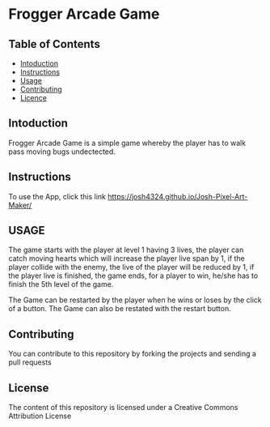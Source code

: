 Frogger Arcade Game
===============================

## Table of Contents
* [Intoduction](#imtoduction)
* [Instructions](#instructions)
* [Usage](#usage)
* [Contributing](#contributing)
* [Licence](#usage)

## Intoduction

Frogger Arcade Game is a simple game whereby the player has to walk pass moving bugs undectected.

## Instructions

To use the App, click this link https://josh4324.github.io/Josh-Pixel-Art-Maker/

## USAGE

The game starts with the player at level 1 having 3 lives, the player can catch moving hearts which will increase the 
player live span by 1, if the player collide with the enemy, the live of the player will be reduced by 1, if the player
live is finished, the game ends, for a player to win, he/she has to finish the 5th level of the game.

The Game can be restarted by the player when he wins or loses by the click of a button.
The Game can also be restated with the restart button.

## Contributing

You can contribute to this repository by forking the projects and sending a pull requests

## License

The content of this repository is licensed under a Creative Commons Attribution License









